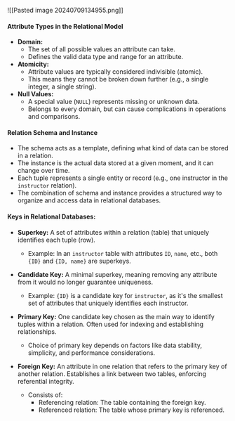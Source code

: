 
![[Pasted image 20240709134955.png]]

#### **Attribute Types in the Relational Model**

- **Domain:**
    - The set of all possible values an attribute can take.
    - Defines the valid data type and range for an attribute.
- **Atomicity:**
    - Attribute values are typically considered indivisible (atomic).
    - This means they cannot be broken down further (e.g., a single integer, a single string).
- **Null Values:**
    - A special value (`NULL`) represents missing or unknown data.
    - Belongs to every domain, but can cause complications in operations and comparisons.

#### **Relation Schema and Instance**

- The schema acts as a template, defining what kind of data can be stored in a relation.
- The instance is the actual data stored at a given moment, and it can change over time.
- Each tuple represents a single entity or record (e.g., one instructor in the `instructor` relation).
- The combination of schema and instance provides a structured way to organize and access data in relational databases.

#### **Keys in Relational Databases:**

- **Superkey:** A set of attributes within a relation (table) that uniquely identifies each tuple (row).
    - Example: In an `instructor` table with attributes `ID`, `name`, etc., both `{ID}` and `{ID, name}` are superkeys.
    
- **Candidate Key:** A minimal superkey, meaning removing any attribute from it would no longer guarantee uniqueness.
    - Example: `{ID}` is a candidate key for `instructor`, as it's the smallest set of attributes that uniquely identifies each instructor.
    
- **Primary Key:** One candidate key chosen as the main way to identify tuples within a relation. Often used for indexing and establishing relationships.
    - Choice of primary key depends on factors like data stability, simplicity, and performance considerations.
    
- **Foreign Key:** An attribute in one relation that refers to the primary key of another relation. Establishes a link between two tables, enforcing referential integrity.
    - Consists of:
        - Referencing relation: The table containing the foreign key.
        - Referenced relation: The table whose primary key is referenced.


